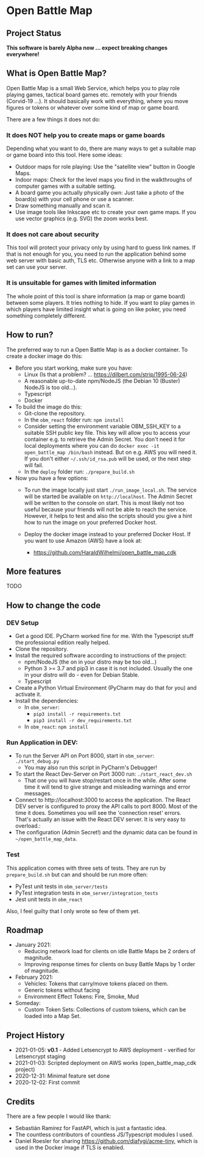 # Open Battle Map

## Project Status

**This software is barely Alpha now ... expect breaking changes everywhere!**

## What is Open Battle Map?

Open Battle Map is a small Web Service, which helps you to play role playing games,
tactical board games etc. remotely with your friends (Corvid-19 ...). It should
basically work with everything, where you move figures or tokens or whatever over
some kind of map or game board.

There are a few things it does not do:

### It does NOT help you to create maps or game boards

Depending what you want to do, there are many ways to get a suitable map or game
board into this tool. Here some ideas:

 * Outdoor maps for role playing: Use the "satellite view" button in Google Maps.
 * Indoor maps: Check for the level maps you find in the walkthroughs of
   computer games with a suitable setting. 
 * A board game you actually physically own: Just take a photo of the board(s)
   with your cell phone or use a scanner.
 * Draw something manually and scan it.
 * Use image tools like Inkscape etc to create your own game maps. If you
   use vector graphics (e.g. SVG) the zoom works best.
 
### It does not care about security

This tool will protect your privacy only by using hard to guess link names.
If that is not enough for you, you need to run the application behind some
web server with basic auth, TLS etc. Otherwise anyone with a link to a map set
can use your server.

### It is unsuitable for games with limited information

The whole point of this tool is share information (a map or game board) between
some players. It tries nothing to hide. If you want to play games in which
players have limited insight what is going on like poker, you need something
completely different. 

## How to run?

The preferred way to run a Open Battle Map is as a docker container. To create
a docker image do this:

 * Before you start working, make sure you have:
   * Linux (Is that a problem? ... https://dilbert.com/strip/1995-06-24)
   * A reasonable up-to-date npm/NodeJS (the Debian 10 (Buster) NodeJS is too old...).
   * Typescript
   * Docker 
 * To build the image do this:
   * Git-clone the repository.
   * In the `obm_react` folder run: `npm install`
   * Consider setting the environment variable OBM_SSH_KEY to a suitable SSH public key file.
     This key will allow you to access your container e.g. to retrieve the Admin Secret.
     You don't need it for local deployments where you can do `docker exec -it open_battle_map /bin/bash`
     instead. But on e.g. AWS you will need it. If you don't either `~/.ssh/id_rsa.pub` will
     be used, or the next step will fail.
   * In the `deploy` folder run: `./prepare_build.sh`
 * Now you have a few options:
   * To run the image locally just start `./run_image_local.sh`. The service will be started be
     available on `http://localhost`. The Admin Secret will be written to the console on start.
     This is most likely not too useful because your friends will not be able to reach the
     service. However, it helps to test and also the scripts should you give a hint how to run the
     image on your preferred Docker host.
   * Deploy the docker image instead to your preferred Docker Host. If you want to use
     Amazon (AWS) have a look at:
     
     * https://github.com/HaraldWilhelmi/open_battle_map_cdk
 
## More features

TODO

## How to change the code

### DEV Setup

 * Get a good IDE. PyCharm worked fine for me. With the Typescript stuff the
   professional edition really helped.
 * Clone the repository.
 * Install the required software according to instructions of the project:
   * npm/NodeJS (the on in your distro may be too old...)
   * Python 3 >= 3.7 and pip3 in case it is not included. Usually the one in your distro will do - even for Debian Stable.
   * Typescript
 * Create a Python Virtual Environment (PyCharm may do that for you) and activate it.
 * Install the dependencies:
   * In `obm_server`: 
     * `pip3 install -r requirements.txt`
     * `pip3 install -r dev_requirements.txt`
   * In `obm_react`: `npm install`
   
### Run Application in DEV:

 * To run the Server API on Port 8000, start in `obm_server`: `./start_debug.py`
   * You may also run this script in PyCharm's Debugger!
 * To start the React Dev-Server on Port 3000 run: `./start_react_dev.sh`
   * That one you will have stop/restart once in the while. After some time it will
     tend to give strange and misleading warnings and error messages.
 * Connect to http://localhost:3000 to access the application. The React DEV server is
   configured to proxy the API calls to port 8000. Most of the time it does. Sometimes
   you will see the 'connection reset' errors. That's actually an issue with the React DEV server.
   It is very easy to overload.:
 * The configuration (Admin Secret!) and the dynamic data can be found in
   `~/open_battle_map_data`.
   
### Test

This application comes with three sets of tests. They are run by `prepare_build.sh`
but can and should be run more often:

 * PyTest unit tests in `obm_server/tests`
 * PyTest integration tests in `obm_server/integration_tests`
 * Jest unit tests in `obm_react`

Also, I feel guilty that I only wrote so few of them yet.


## Roadmap

 * January 2021:
   * Reducing network load for clients on idle Battle Maps be 2 orders of magnitude. 
   * Improving response times for clients on busy Battle Maps by 1 order of magnitude.
 * February 2021:
   * Vehicles: Tokens that carry/move tokens placed on them.
   * Generic tokens without facing
   * Environment Effect Tokens: Fire, Smoke, Mud
 * Someday:
   * Custom Token Sets: Collections of custom tokens, which can be loaded
     into a Map Set.

## Project History

 * 2021-01-05: **v0.1** - Added Letsencrypt to AWS deployment - verified for Letsencrypt staging
 * 2021-01-03: Scripted deployment on AWS works (open_battle_map_cdk project)
 * 2020-12-31: Minimal feature set done
 * 2020-12-02: First commit

## Credits

There are a few people I would like thank:
 * Sebastián Ramírez for FastAPI, which is just a fantastic idea.
 * The countless contributors of countless JS/Typescript modules I used.
 * Daniel Roesler for sharing https://github.com/diafygi/acme-tiny, which is used
   in the Docker image if TLS is enabled.
